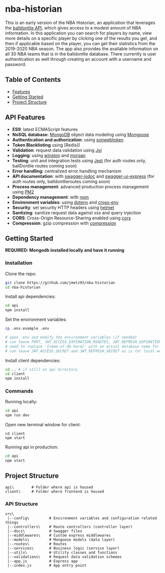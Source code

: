 # nba-historian

This is an early version of the NBA Historian, an application that leverages the [balldontlie API](https://www.balldontlie.io/#introduction), which gives access to a modest amount of NBA information. In this application you can search for players by name, view more details on a specific player by clicking one of the results you get, and then if applicable based on the player, you can get their statistics from the 2019-2020 NBA season. The app also provides the available information on all 30 NBA teams that is in the balldontlie database. There currently is user authentication as well through creating an account with a username and password.

## Table of Contents

- [Features](#features)
- [Getting Started](#getting-started)
- [Project Structure](#project-structure)


## API Features

- **ES9**: latest ECMAScript features
- **NoSQL database**: [MongoDB](https://www.mongodb.com) object data modeling using [Mongoose](https://mongoosejs.com)
- **Authentication and authorization**: using [sonwebtoken](https://www.npmjs.com/package/jsonwebtoken)
- **Token Blacklisting** using [Redis](
- **Validation**: request data validation using [Joi](https://github.com/hapijs/joi)
- **Logging**: using [winston](https://github.com/winstonjs/winston) and [morgan](https://github.com/expressjs/morgan)
- **Testing**: unit and integration tests using [Jest](https://jestjs.io) (for auth routes only, ballDontlie routes coming soon)
- **Error handling**: centralized error handling mechanism
- **API documentation**: with [swagger-jsdoc](https://github.com/Surnet/swagger-jsdoc) and [swagger-ui-express](https://github.com/scottie1984/swagger-ui-express) (for auth routes only, balldontlieroutes coming soon)
- **Process management**: advanced production process management using [PM2](https://pm2.keymetrics.io)
- **Dependency management**: with [npm](https://www.npmjs.com/)
- **Environment variables**: using [dotenv](https://github.com/motdotla/dotenv) and [cross-env](https://github.com/kentcdodds/cross-env#readme)
- **Security**: set security HTTP headers using [helmet](https://helmetjs.github.io)
- **Santizing**: sanitize request data against xss and query injection
- **CORS**: Cross-Origin Resource-Sharing enabled using [cors](https://github.com/expressjs/cors)
- **Compression**: gzip compression with [compression](https://github.com/expressjs/compression)

## Getting Started

**REQUIRED: Mongodb installed locally and have it running**


### Installation

Clone the repo:

```bash
git clone https://github.com/jmetz93/nba-historian
cd nba-historian
```

Install api dependencies:

```bash
cd api
npm install
```

Set the environment variables:

```bash
cp .env.example .env

# open .env and modify the environment variables (if needed)
# can leave PORT, JWT_ACCESS_EXPIRATION_MINUTES, JWT_REFRESH_EXPIRATION_DAYS as is
# need to replace '{name-of-db-here}' with an actual database name for MONGODB_URL
# can leave JWT_ACCESS_SECRET and JWT_REFRESH_SECRET as is for local work, but should generate something much more secure for production
```

Install client dependencies:

```bash
cd .. # if still in api directory
cd client
npm install
```

### Commands

Running locally:

```bash
cd api
npm run dev
```

Open new terminal window for client:

```
cd client
npm start
```

Running api in production:

```bash
cd api
npm start
```

## Project Structure

```
api\        # Folder where api is housed
client\     # Folder where frontend is housed
```

### API Structure

```
src\
 |--config\         # Environment variables and configuration related things
 |--controllers\    # Route controllers (controller layer)
 |--docs\           # Swagger files
 |--middlewares\    # Custom express middlewares
 |--models\         # Mongoose models (data layer)
 |--routes\         # Routes
 |--services\       # Business logic (service layer)
 |--utils\          # Utility classes and functions
 |--validations\    # Request data validation schemas
 |--app.js          # Express app
 |--index.js        # App entry point
```



